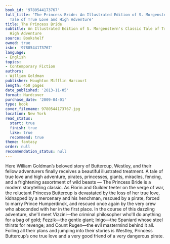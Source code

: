 ```yaml
---
book_id: '9780544173767'
full_title: 'The Princess Bride: An Illustrated Edition of S. Morgenstern''s Classic
  Tale of True Love and High Adventure'
title: The Princess Bride
subtitle: An Illustrated Edition of S. Morgenstern's Classic Tale of True Love and
  High Adventure
source: Bookshelf
owned: true
isbn: '9780544173767'
language:
- English
topics:
- Contemporary Fiction
authors:
- William Goldman
publisher: Houghton Mifflin Harcourt
length: 450 pages
date_published: '2013-11-05'
format: Hardcover
purchase_date: '2009-04-01'
type: book
cover_filename: 9780544173767.jpg
location: New York
read_status:
  start: true
  finish: true
  like: true
  recommend: true
theme: fantasy
order: null
recommendation_status: null
---
```

Here William Goldman’s beloved story of Buttercup, Westley, and their fellow adventurers finally receives a beautiful illustrated treatment.
A tale of true love and high adventure, pirates, princesses, giants, miracles, fencing, and a frightening assortment of wild beasts — The Princess Bride is a modern storytelling classic.
As Florin and Guilder teeter on the verge of war, the reluctant Princess Buttercup is devastated by the loss of her true love, kidnapped by a mercenary and his henchman, rescued by a pirate, forced to marry Prince Humperdinck, and rescued once again by the very crew who absconded with her in the first place. In the course of this dazzling adventure, she'll meet Vizzini—the criminal philosopher who'll do anything for a bag of gold; Fezzik—the gentle giant; Inigo—the Spaniard whose steel thirsts for revenge; and Count Rugen—the evil mastermind behind it all. Foiling all their plans and jumping into their stories is Westley, Princess Buttercup’s one true love and a very good friend of a very dangerous pirate.

